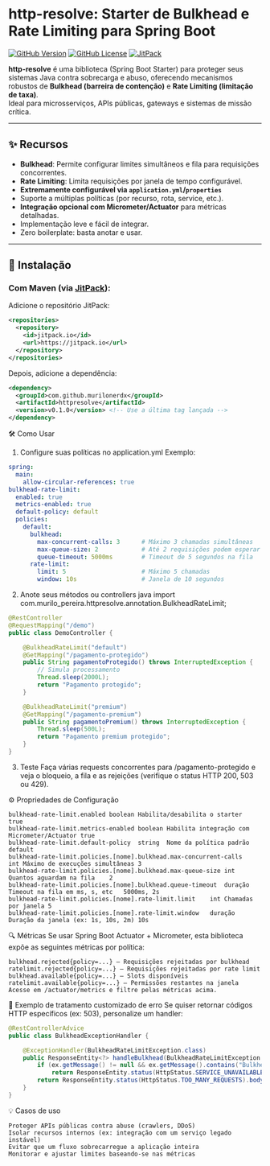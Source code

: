 # http-resolve: Starter de Bulkhead e Rate Limiting para Spring Boot

[![GitHub Version](https://img.shields.io/github/v/tag/murilonerdx/httpresolve?label=Release)](https://github.com/murilonerdx/httpresolve/tags)
[![GitHub License](https://img.shields.io/github/license/murilonerdx/httpresolve)](https://github.com/murilonerdx/httpresolve/blob/main/LICENSE)
[![JitPack](https://jitpack.io/v/murilonerdx/httpresolve.svg)](https://jitpack.io/#murilonerdx/httpresolve)

**http-resolve** é uma biblioteca (Spring Boot Starter) para proteger seus sistemas Java contra sobrecarga e abuso, oferecendo mecanismos robustos de **Bulkhead (barreira de contenção)** e **Rate Limiting (limitação de taxa)**.  
Ideal para microsserviços, APIs públicas, gateways e sistemas de missão crítica.

---

## ✨ Recursos

- **Bulkhead**: Permite configurar limites simultâneos e fila para requisições concorrentes.
- **Rate Limiting**: Limita requisições por janela de tempo configurável.
- **Extremamente configurável via `application.yml`/`properties`**
- Suporte a múltiplas políticas (por recurso, rota, service, etc.).
- **Integração opcional com Micrometer/Actuator** para métricas detalhadas.
- Implementação leve e fácil de integrar.
- Zero boilerplate: basta anotar e usar.

---

## 🚀 Instalação

### Com Maven (via [JitPack](https://jitpack.io/#murilonerdx/httpresolve)):

Adicione o repositório JitPack:

```xml
<repositories>
  <repository>
    <id>jitpack.io</id>
    <url>https://jitpack.io</url>
  </repository>
</repositories>
```
Depois, adicione a dependência:

```xml
<dependency>
  <groupId>com.github.murilonerdx</groupId>
  <artifactId>httpresolve</artifactId>
  <version>v0.1.0</version> <!-- Use a última tag lançada -->
</dependency>
```

🛠️ Como Usar
1. Configure suas políticas no application.yml
   Exemplo:

```yaml
spring:
  main:
    allow-circular-references: true
bulkhead-rate-limit:
  enabled: true
  metrics-enabled: true
  default-policy: default
  policies:
    default:
      bulkhead:
        max-concurrent-calls: 3      # Máximo 3 chamadas simultâneas
        max-queue-size: 2            # Até 2 requisições podem esperar
        queue-timeout: 5000ms        # Timeout de 5 segundos na fila
      rate-limit:
        limit: 5                     # Máximo 5 chamadas
        window: 10s                  # Janela de 10 segundos
```

2. Anote seus métodos ou controllers
   java
   import com.murilo_pereira.httpresolve.annotation.BulkheadRateLimit;

```java
@RestController
@RequestMapping("/demo")
public class DemoController {

    @BulkheadRateLimit("default")
    @GetMapping("/pagamento-protegido")
    public String pagamentoProtegido() throws InterruptedException {
        // Simula processamento
        Thread.sleep(2000L);
        return "Pagamento protegido";
    }

    @BulkheadRateLimit("premium")
    @GetMapping("/pagamento-premium")
    public String pagamentoPremium() throws InterruptedException {
        Thread.sleep(500L);
        return "Pagamento premium protegido";
    }
}
```

3. Teste
   Faça várias requests concorrentes para /pagamento-protegido e veja o bloqueio, a fila e as rejeições
   (verifique o status HTTP 200, 503 ou 429).

⚙️ Propriedades de Configuração

```
bulkhead-rate-limit.enabled	boolean	Habilita/desabilita o starter	true
bulkhead-rate-limit.metrics-enabled	boolean	Habilita integração com Micrometer/Actuator	true
bulkhead-rate-limit.default-policy	string	Nome da política padrão	default
bulkhead-rate-limit.policies.[nome].bulkhead.max-concurrent-calls	int	Máximo de execuções simultâneas	3
bulkhead-rate-limit.policies.[nome].bulkhead.max-queue-size	int	Quantos aguardam na fila	2
bulkhead-rate-limit.policies.[nome].bulkhead.queue-timeout	duração	Timeout na fila em ms, s, etc	5000ms, 2s
bulkhead-rate-limit.policies.[nome].rate-limit.limit	int	Chamadas por janela	5
bulkhead-rate-limit.policies.[nome].rate-limit.window	duração	Duração da janela (ex: 1s, 10s, 2m)	10s
```

🔍 Métricas
Se usar Spring Boot Actuator + Micrometer, esta biblioteca expõe as seguintes métricas por política:
```
bulkhead.rejected{policy=...} — Requisições rejeitadas por bulkhead
ratelimit.rejected{policy=...} — Requisições rejeitadas por rate limit
bulkhead.available{policy=...} — Slots disponíveis
ratelimit.available{policy=...} — Permissões restantes na janela
Acesse em /actuator/metrics e filtre pelas métricas acima.
```

🔐 Exemplo de tratamento customizado de erro
Se quiser retornar códigos HTTP específicos (ex: 503), personalize um handler:

```java
@RestControllerAdvice
public class BulkheadExceptionHandler {

	@ExceptionHandler(BulkheadRateLimitException.class)
    public ResponseEntity<?> handleBulkhead(BulkheadRateLimitException ex) {
        if (ex.getMessage() != null && ex.getMessage().contains("Bulkhead"))
            return ResponseEntity.status(HttpStatus.SERVICE_UNAVAILABLE).body("Serviço ocupado, tente mais tarde.");
	    return ResponseEntity.status(HttpStatus.TOO_MANY_REQUESTS).body("Muitas requisições.");
	}
}
```

💡 Casos de uso
```
Proteger APIs públicas contra abuse (crawlers, DDoS)
Isolar recursos internos (ex: integração com um serviço legado instável)
Evitar que um fluxo sobrecarregue a aplicação inteira
Monitorar e ajustar limites baseando-se nas métricas
```
